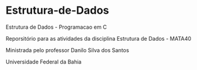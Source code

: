 Estrutura-de-Dados
==================

Estrutura de Dados - Programacao em C

Reporsitório para as atividades da disciplina Estrutura de Dados - MATA40

Ministrada pelo professor Danilo Silva dos Santos

Universidade Federal da Bahia
